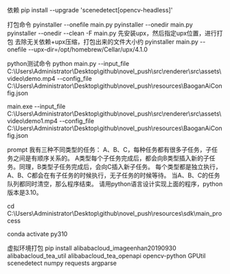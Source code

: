 依赖
pip install --upgrade 'scenedetect[opencv-headless]'

打包命令
pyinstaller --onefile main.py
pyinstaller --onedir main.py
pyinstaller --onedir --clean -F main.py
先安装upx，然后指定upx位置，进行打包
去除无关依赖+upx压缩，打包出来的文件大小约
pyinstaller main.py --onefile --upx-dir=/opt/homebrew/Cellar/upx/4.1.0


python测试命令
python main.py --input_file C:\Users\Administrator\Desktop\github\novel_push\src\renderer\src\assets\video\demo.mp4 --config_file C:\Users\Administrator\Desktop\github\novel_push\resources\BaoganAiConfig.json

main.exe --input_file C:\Users\Administrator\Desktop\github\novel_push\src\renderer\src\assets\video\demo1.mp4 --config_file C:\Users\Administrator\Desktop\github\novel_push\resources\BaoganAiConfig.json

prompt
我有三种不同类型的任务： A、B、C，每种任务都有很多子任务，子任务之间是有顺序关系的。
A类型每个子任务完成后，都会向B类型插入新的子任务。同理，B类型子任务完成后，会向C插入新子任务。
每个类型都是独立执行，A、B、C都会在有子任务的时候执行，无子任务的时候等待。
当A、B、C的任务队列都同时清空，那么程序结束。
请用python语言设计实现上面的程序，python版本是3.10。


cd C:\Users\Administrator\Desktop\github\novel_push\resources\sdk\main_process

conda activate py310

虚拟环境打包
pip install alibabacloud_imageenhan20190930 alibabacloud_tea_util alibabacloud_tea_openapi opencv-python GPUtil scenedetect numpy requests argparse
